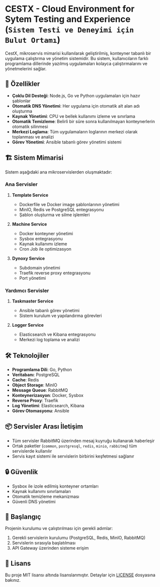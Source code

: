 # CESTX - Cloud Environment for Sytem Testing and Experience (`Sistem Testi ve Deneyimi için Bulut Ortamı`)

CestX, mikroservis mimarisi kullanılarak geliştirilmiş, konteyner tabanlı bir uygulama çalıştırma ve yönetim sistemidir. Bu sistem, kullanıcıların farklı programlama dillerinde yazılmış uygulamaları kolayca çalıştırmalarını ve yönetmelerini sağlar.

## 🚀 Özellikler

- **Çoklu Dil Desteği**: Node.js, Go ve Python uygulamaları için hazır şablonlar
- **Otomatik DNS Yönetimi**: Her uygulama için otomatik alt alan adı oluşturma
- **Kaynak Yönetimi**: CPU ve bellek kullanımı izleme ve sınırlama
- **Otomatik Temizleme**: Belirli bir süre sonra kullanılmayan konteynerlerin otomatik silinmesi
- **Merkezi Loglama**: Tüm uygulamaların loglarının merkezi olarak toplanması ve analizi
- **Görev Yönetimi**: Ansible tabanlı görev yönetimi sistemi

## 🏗️ Sistem Mimarisi

Sistem aşağıdaki ana mikroservislerden oluşmaktadır:

### Ana Servisler

1. **Template Service**
   - Dockerfile ve Docker image şablonlarının yönetimi
   - MinIO, Redis ve PostgreSQL entegrasyonu
   - Şablon oluşturma ve silme işlemleri

2. **Machine Service**
   - Docker konteyner yönetimi
   - Sysbox entegrasyonu
   - Kaynak kullanımı izleme
   - Cron Job ile optimizasyon

3. **Dynoxy Service**
   - Subdomain yönetimi
   - Traefik reverse proxy entegrasyonu
   - Port yönetimi

### Yardımcı Servisler

1. **Taskmaster Service**
   - Ansible tabanlı görev yönetimi
   - Sistem kurulum ve yapılandırma görevleri

2. **Logger Service**
   - Elasticsearch ve Kibana entegrasyonu
   - Merkezi log toplama ve analizi

## 🛠️ Teknolojiler

- **Programlama Dili**: Go, Python
- **Veritabanı**: PostgreSQL
- **Cache**: Redis
- **Object Storage**: MinIO
- **Message Queue**: RabbitMQ
- **Konteynerizasyon**: Docker, Sysbox
- **Reverse Proxy**: Traefik
- **Log Yönetimi**: Elasticsearch, Kibana
- **Görev Otomasyonu**: Ansible

## 📦 Servisler Arası İletişim

- Tüm servisler RabbitMQ üzerinden mesaj kuyruğu kullanarak haberleşir
- Ortak paketler (`common`, `postgresql`, `redis`, `minio`, `rabbitmq`) tüm servislerde kullanılır
- Servis kayıt sistemi ile servislerin birbirini keşfetmesi sağlanır

## 🔒 Güvenlik

- Sysbox ile izole edilmiş konteyner ortamları
- Kaynak kullanımı sınırlamaları
- Otomatik temizleme mekanizması
- Güvenli DNS yönetimi

## 🚀 Başlangıç

Projenin kurulumu ve çalıştırılması için gerekli adımlar:

1. Gerekli servislerin kurulumu (PostgreSQL, Redis, MinIO, RabbitMQ)
2. Servislerin sırasıyla başlatılması
3. API Gateway üzerinden sisteme erişim

## 📝 Lisans

Bu proje MIT lisansı altında lisanslanmıştır. Detaylar için [LICENSE](LICENSE) dosyasına bakınız.
